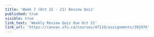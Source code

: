 ```yaml
---
title: 'Week 7 (Oct 15 - 21) Review Quiz'
published: true
visible: true
link_text: 'Weekly Review Quiz due Oct 21'
link_url: 'https://canvas.sfu.ca/courses/47119/assignments/392976'
---
```

